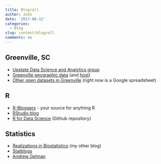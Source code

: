```yaml
---
title: Blogroll
author: John
date: '2017-08-12'
categories:
  - Blog
slug: content/blogroll
comments: no
---
```


## Greenville, SC

* [Upstate Data Science and Analytics group](https://www.meetup.com/Greenville-Data-Science-Analytics-Meetup/)
* [Greenville geographic data](https://data.openupstate.org/maps/) (and [host](https://data.openupstate.org/))
* [Other open datasets in Greenville](https://docs.google.com/spreadsheets/d/1IWsFT1p0ZY-DInfMOFq_gmqpGuKyl5wyBb9VoyoEjRs/edit#gid=0) (right now is a Google spreadsheet)

## R

* [R-Bloggers](http://www.r-bloggers.com) - your source for anything R
* [RStudio blog](https://blog.rstudio.org/)
* [R for Data Science](https://github.com/hadley/r4ds) (Github repository)

## Statistics

* [Realizations in Biostatistics](http://realizationsinbiostatistics.blogspot.com) (my other blog)
* [Statblogs](http://www.statblogs.com)
* [Andrew Gelman](http://andrewgelman.com/)
